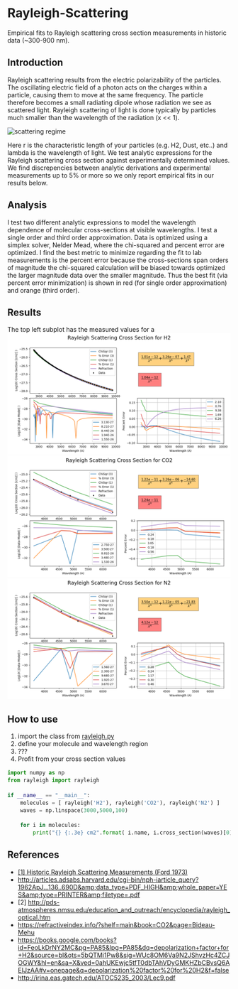 # Rayleigh-Scattering
Empirical fits to Rayleigh scattering cross section measurements in historic data (~300-900 nm). 


## Introduction 
Rayleigh scattering results from the electric polarizability of the particles. The oscillating electric field of a photon acts on the charges within a particle, causing them to move at the same frequency. The particle therefore becomes a small radiating dipole whose radiation we see as scattered light. Rayleigh scattering of light is done typically by particles much smaller than the wavelength of the radiation (x << 1).

![scattering regime](https://wikimedia.org/api/rest_v1/media/math/render/svg/e881ee39e1776b6a1af521b8552a9d50ac4fe4d8)

Here r is the characteristic length of your particles (e.g. H2, Dust, etc..) and lambda is the wavelength of light. We test analytic expressions for the Rayleigh scattering cross section against experimentally determined values. We find discrepencies between analytic derivations and experimental measurements up to 5% or more so we only report empirical fits in our results below. 

## Analysis
I test two different analytic expressions to model the wavelength dependence of molecular cross-sections at visible wavelengths. I test a single order and third order approximation. Data is optimized using a simplex solver, Nelder Mead, where the chi-squared and percent error are optimized. I find the best metric to minimize regarding the fit to lab measurements is the percent error because the cross-sections span orders of magnitude the chi-squared calculation will be biased towards optimized the larger magnitude data over the smaller magnitude. Thus the best fit (via percent error minimization) is shown in red (for single order approximation) and orange (third order). 

## Results
The top left subplot has the measured values for a
![Cross Section for H2](https://github.com/pearsonkyle/Rayleigh-Scattering/blob/master/Figures/h2.png) 
![Cross Section for CO2](https://github.com/pearsonkyle/Rayleigh-Scattering/blob/master/Figures/co2.png)
![Cross Section for N2](https://github.com/pearsonkyle/Rayleigh-Scattering/blob/master/Figures/n2.png)


## How to use
1. import the class from [rayleigh.py](https://github.com/pearsonkyle/Rayleigh-Scattering/blob/master/rayleigh.py)
2. define your molecule and wavelength region
3. ???
4. Profit from your cross section values
```python
import numpy as np
from rayleigh import rayleigh

if __name__ == "__main__":
    molecules = [ rayleigh('H2'), rayleigh('CO2'), rayleigh('N2') ]
    waves = np.linspace(3000,5000,100)

    for i in molecules:
        print("{} {:.3e} cm2".format( i.name, i.cross_section(waves)[0] ))
```



## References
- [ [1] Historic Rayleigh Scattering Measurements (Ford 1973)](http://www.sciencedirect.com/science/article/pii/S0092640X73800117?via%3Dihub)
- http://articles.adsabs.harvard.edu/cgi-bin/nph-iarticle_query?1962ApJ...136..690D&amp;data_type=PDF_HIGH&amp;whole_paper=YES&amp;type=PRINTER&amp;filetype=.pdf
- [2] http://pds-atmospheres.nmsu.edu/education_and_outreach/encyclopedia/rayleigh_optical.htm
- https://refractiveindex.info/?shelf=main&book=CO2&page=Bideau-Mehu
- https://books.google.com/books?id=FeoLkDrNY2MC&pg=PA85&lpg=PA85&dq=depolarization+factor+for+H2&source=bl&ots=5bQTMi1Pw8&sig=WUc8OM6Va9N2JShvzHc4ZCJOGWY&hl=en&sa=X&ved=0ahUKEwjc5tfT0dbTAhVDyGMKHZbCBvsQ6AEIJzAA#v=onepage&q=depolarization%20factor%20for%20H2&f=false
- http://irina.eas.gatech.edu/ATOC5235_2003/Lec9.pdf
